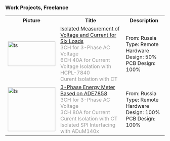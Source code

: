 ### Work Projects, Freelance
<table>
  <tr>
    <th>Picture</th>
    <th>Title</th>
    <th>Description</th>
  </tr>

   <tr>
    <td>
        <img
        src="https://s32.picofile.com/file/8477565226/Album.png"
        alt="ts"
        width="150"
        height="78"
        />    
    </td>
    <td>
        <a 
            href="Freelance_Russia_IsolatedMeasurementOfVoltageAndCurrentFor6Loads.md" target="_top">
            <span>Isolated Measurement of Voltage and Current for Six Loads</span>
        </a> <br />
        <span style="color:#999">3CH for 3-Phase AC Voltage</span> <br />
	<span style="color:#999">6CH 40A for Current</span> <br />
	<span style="color:#999">Voltage Isolation with HCPL-7840</span> <br />
	<span style="color:#999">Curent Isolation with CT</span> <br />
    </td>
    <td>
        From: Russia<br />
        Type: Remote<br />
        Hardware Design: 50%<br />
        PCB Design: 100%<br />
    </td>
  </tr>

   <tr>
    <td>
        <img
        src="https://s32.picofile.com/file/8477565368/Album.png"
        alt="ts"
        width="150"
        height="140"
        />    
    </td>
    <td>
        <a 
            href="Freelance_Russia_3PhaseEnergyMeterBasedOnADE7858.md" target="_top">
            <span>3-Phase Energy Meter Based on ADE7858</span>
        </a> <br />
        <span style="color:#999">3CH for 3-Phase AC Voltage</span> <br />
	<span style="color:#999">3CH 80A for Current</span> <br />
	<span style="color:#999">Curent Isolation with CT</span> <br />
        <span style="color:#999">Isolated SPI Interfacing with ADuM140x</span> <br />
    </td>
    <td>
        From: Russia<br />
        Type: Remote<br />
        Hardware Design: 100%<br />
        PCB Design: 100%<br />
    </td>
    
  </tr>
  
</table>
